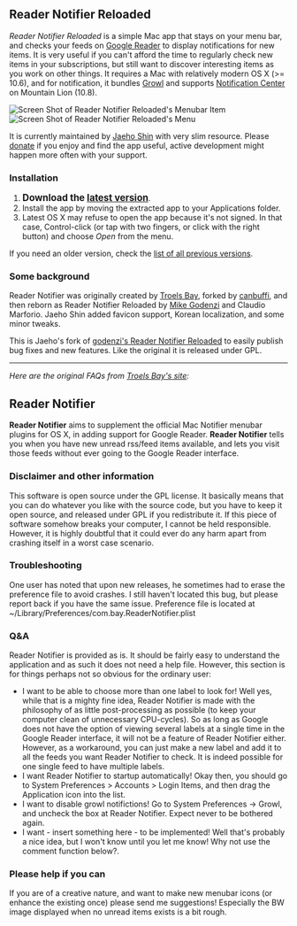 ## Reader Notifier Reloaded

*Reader Notifier Reloaded* is a simple Mac app that stays on your menu bar, and checks your feeds on [Google Reader](http://www.google.com/reader/) to display notifications for new items.
It is very useful if you can't afford the time to regularly check new items in your subscriptions, but still want to discover interesting items as you work on other things.
It requires a Mac with relatively modern OS X (>= 10.6), and for notification, it bundles [Growl](http://growl.info) and supports [Notification Center](http://www.apple.com/osx/whats-new/#notification-center) on Mountain Lion (10.8).

<img src="https://raw.github.com/netj/readernotifier/master/README.files/readernotifier-screenshot.png"  alt="Screen Shot of Reader Notifier Reloaded's Menubar Item">

<img src="https://raw.github.com/netj/readernotifier/master/README.files/readernotifier-screenshot2.png" alt="Screen Shot of Reader Notifier Reloaded's Menu">

It is currently maintained by [Jaeho Shin](http://github.com/netj) with very slim resource.
Please [donate](https://www.paypal.com/cgi-bin/webscr?cmd=_donations&business=Jaeho%2eShin%40Gmail%2ecom&lc=US&item_name=Reader%20Notifier%20Reloaded%20development%20support&currency_code=USD&bn=PP%2dDonationsBF%3abtn_donate_LG%2egif%3aNonHosted) if you enjoy and find the app useful, active development might happen more often with your support.

### Installation

1. <big>**Download the [latest version](http://j.mp/ReaderNotifierDownload)**</big>.
2. Install the app by moving the extracted app to your Applications folder.
3. Latest OS X may refuse to open the app because it's not signed.  In that case, Control-click (or tap with two fingers, or click with the right button) and choose *Open* from the menu.

If you need an older version, check the [list of all previous versions](http://j.mp/ReaderNotifierAllVersions).

### Some background

Reader Notifier was originally created by [Troels Bay](http://troelsbay.eu/), forked by [canbuffi](http://github.com/canbuffi), and then reborn as Reader Notifier Reloaded by [Mike Godenzi](https://github.com/godenzim) and Claudio Marforio.  Jaeho Shin added favicon support, Korean localization, and some minor tweaks.

This is Jaeho's fork of [godenzi's Reader Notifier Reloaded](https://github.com/godenzim/readernotifier) to easily publish bug fixes and new features.  Like the original it is released under GPL.

----

*Here are the original FAQs from [Troels Bay's site](http://troelsbay.eu/software/reader):*

## Reader Notifier

**Reader Notifier** aims to supplement the official Mac Notifier menubar plugins for OS X, in adding support for Google Reader. **Reader Notifier** tells you when you have new unread rss/feed items available, and lets you visit those feeds without ever going to the Google Reader interface.

### Disclaimer and other information

This software is open source under the GPL license. It basically means that you can do whatever you like with the source code, but you have to keep it open source, and released under GPL if you redistribute it.
If this piece of software somehow breaks your computer, I cannot be held responsible. However, it is highly doubtful that it could ever do any harm apart from crashing itself in a worst case scenario. 

### Troubleshooting

One user has noted that upon new releases, he sometimes had to erase the preference file to avoid crashes. I still haven't located this bug, but please report back if you have the same issue. Preference file is located at ~/Library/Preferences/com.bay.ReaderNotifier.plist

### Q&A

Reader Notifier is provided as is. It should be fairly easy to understand the application and as such it does not need a help file. However, this section is for things perhaps not so obvious for the ordinary user:

* I want to be able to choose more than one label to look for! Well yes, while that is a mighty fine idea, Reader Notifier is made with the philosophy of as little post-processing as possible (to keep your computer clean of unnecessary CPU-cycles). So as long as Google does not have the option of viewing several labels at a single time in the Google Reader interface, it will not be a feature of Reader Notifier either. However, as a workaround, you can just make a new label and add it to all the feeds you want Reader Notifier to check. It is indeed possible for one single feed to have multiple labels.
* I want Reader Notifier to startup automatically! Okay then, you should go to System Preferences > Accounts > Login Items, and then drag the Application icon into the list.
* I want to disable growl notifictions! Go to System Preferences -> Growl, and uncheck the box at Reader Notifier. Expect never to be bothered again.
* I want - insert something here - to be implemented! Well that's probably a nice idea, but I won't know until you let me know! Why not use the comment function below?.

### Please help if you can

If you are of a creative nature, and want to make new menubar icons (or enhance the existing once) please send me suggestions! Especially the BW image displayed when no unread items exists is a bit rough. 
